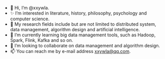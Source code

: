 - 👋 Hi, I’m @xxywla.
- ✨ I’m interested in literature, history, philosophy, psychology and computer science.
- 👀 My research fields include but are not limited to distributed system, data management, algorithm design and artificial intelligence.
- 🌱 I’m currently learning big data management tools, such as Hadoop, Spark, Flink, Kafka and so on.
- 💞️ I’m looking to collaborate on data management and algorithm design.
- 📫 You can reach me by e-mail address xxywla@qq.com.

<!---
xxywla/xxywla is a ✨ special ✨ repository because its `README.md` (this file) appears on your GitHub profile.
You can click the Preview link to take a look at your changes.
--->
